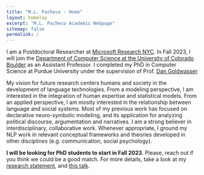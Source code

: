 ```yaml
---
title: "M.L. Pacheco - Home"
layout: homelay
excerpt: "M.L. Pacheco Academic Webpage"
sitemap: false
permalink: /
---
```


I am a Postdoctoral Researcher at [Microsoft Research
NYC](https://www.microsoft.com/en-us/research/lab/microsoft-research-new-york/). In Fall 2023, I will join the [Department of Computer Science at the University of Colorado Boulder](https://www.colorado.edu/cs/) as an Assistant Professor. I completed my PhD in Computer Science at Purdue University under the supervision of Prof. [Dan Goldwasser](https://www.cs.purdue.edu/homes/dgoldwas/)


My vision for future research centers humans and society in the development of language technologies. From a modeling perspective, I am interested in the integration of human expertise and statistical models. From an applied perspective, I am mostly interested in the relationship between language and social systems. Most of my previous work has focused on declarative neuro-symbolic modeling, and its application for analyzing political discourse, argumentation and narratives. I am a strong believer in interdisciplinary, collaborative work. Whenever appropriate, I ground my NLP work in relevant conceptual frameworks and theories developed in other disciplines (e.g. communication, social psychology).


**I will be looking for PhD students to start in Fall 2023**. Please, reach out if you think we could be a good match. For more details, take a look at my [research statement](https://mlpacheco.github.io/files/mlpacheco_research_statement.pdf), and [this talk](https://www.youtube.com/watch?v=MMDD9kgVKJA).
